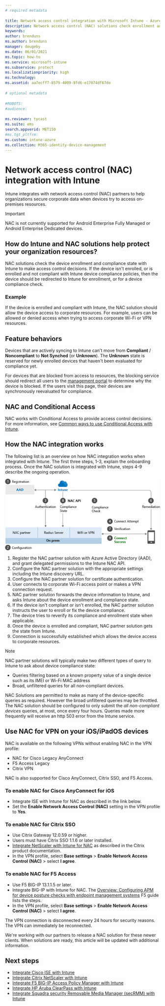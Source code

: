 ```yaml
---
# required metadata

title: Network access control integration with Microsoft Intune - Azure | Microsoft Docs
description: Network access control (NAC) solutions check enrollment and compliance for devices with Intune. NAC includes certain behaviors and works with Conditional Access. See the steps to get onboarded, and get a list of partner solutions.
keywords:
author: brenduns
ms.author: brenduns
manager: dougeby
ms.date: 06/01/2021
ms.topic: how-to
ms.service: microsoft-intune
ms.subservice: protect
ms.localizationpriority: high
ms.technology:
ms.assetid: aa7ecff7-8579-4009-8fd6-e17074df67de

# optional metadata

#ROBOTS:
#audience:

ms.reviewer: tycast
ms.suite: ems
search.appverid: MET150
#ms.tgt_pltfrm:
ms.custom: intune-azure
ms.collection: M365-identity-device-management
---
```


# Network access control (NAC) integration with Intune
 
Intune integrates with network access control (NAC) partners to help organizations secure corporate data when devices try to access on-premises resources.

>[!IMPORTANT]
> NAC is not currently supported for Android Enterprise Fully Managed or Android Enterprise Dedicated devices.

## How do Intune and NAC solutions help protect your organization resources?

NAC solutions check the device enrollment and compliance state with Intune to make access control decisions. If the device isn't enrolled, or is enrolled and not compliant with Intune device compliance policies, then the device should be redirected to Intune for enrollment, or for a device compliance check.

### Example

If the device is enrolled and compliant with Intune, the NAC solution should allow the device access to corporate resources. For example, users can be allowed or denied access when trying to access corporate Wi-Fi or VPN resources.

## Feature behaviors

Devices that are actively syncing to Intune can't move from **Compliant** / **Noncompliant** to **Not Synched** (or **Unknown**). The **Unknown** state is reserved for newly enrolled devices that haven't been evaluated for compliance yet.

For devices that are blocked from access to resources, the blocking service should redirect all users to the [management portal](https://portal.manage.microsoft.com) to determine why the device is blocked.  If the users visit this page, their devices are synchronously reevaluated for compliance.

## NAC and Conditional Access

NAC works with Conditional Access to provide access control decisions. For more information, see [Common ways to use Conditional Access with Intune](conditional-access-intune-common-ways-use.md).

## How the NAC integration works

The following list is an overview on how NAC integration works when integrated with Intune. The first three steps, 1-3, explain the onboarding process. Once the NAC solution is integrated with Intune, steps 4-9 describe the ongoing operation.

![Conceptual image of how NAC works with Intune](./media/network-access-control-integrate/ca-intune-common-ways-2.png)

1. Register the NAC partner solution with Azure Active Directory (AAD), and grant delegated permissions to the Intune NAC API.
2. Configure the NAC partner solution with the appropriate settings including the Intune discovery URL.
3. Configure the NAC partner solution for certificate authentication.
4. User connects to corporate Wi-Fi access point or makes a VPN connection request.
5. NAC partner solution forwards the device information to Intune, and asks Intune about the device enrollment and compliance state.
6. If the device isn't compliant or isn't enrolled, the NAC partner solution instructs the user to enroll or fix the device compliance.
7. The device tries to reverify its compliance and enrollment state when applicable.
8. Once the device is enrolled and compliant, NAC partner solution gets the state from Intune.
9. Connection is successfully established which allows the device access to corporate resources.

> [!NOTE] 
> NAC partner solutions will typically make two different types of query to Intune to ask about device compliance state:
> 
> - Queries filtering based on a known property value of a single device such as its IMEI or Wi-Fi MAC address
> - Broad, unfiltered queries for all non-compliant devices.
>
> NAC Solutions are permitted to make as many of the device-specific queries as required.  However the broad unfiltered queries may be throttled. The NAC solution should be configured to only submit the *all non-compliant devices* queries, at most, once every four hours. Queries made more frequently will receive an http 503 error from the Intune service.

## Use NAC for VPN on your iOS/iPadOS devices

NAC is available on the following VPNs without enabling NAC in the VPN profile:

- NAC for Cisco Legacy AnyConnect
- F5 Access Legacy
- Citrix VPN

NAC is also supported for Cisco AnyConnect, Citrix SSO, and F5 Access.

### To enable NAC for Cisco AnyConnect for iOS

- Integrate ISE with Intune for NAC as described in the link below.
- Set the **Enable Network Access Control (NAC)** setting in the VPN profile to **Yes**.

### To enable NAC for Citrix SSO

- Use Citrix Gateway 12.0.59 or higher.  
- Users must have Citrix SSO 1.1.6 or later installed.
- [Integrate NetScaler with Intune for NAC](https://docs.citrix.com/en-us/citrix-gateway/current-release/microsoft-intune-integration/configuring-network-access-control-device-check-for-citrix-gateway-virtual-server-for-single-factor-authentication-deployment.html) as described in the Citrix product documentation.
- In the VPN profile, select **Base settings** > **Enable Network Access Control (NAC)** > select **I agree**.

### To enable NAC for F5 Access

- Use F5 BIG-IP 13.1.1.5 or later.
- Integrate BIG-IP with Intune for NAC. The [Overview: Configuring APM for device posture checks with endpoint management systems](https://support.f5.com/kb/en-us/products/big-ip_apm/manuals/product/apm-client-configuration-7-1-6/6.html#guid-0bd12e12-8107-40ec-979d-c44779a8cc89) F5 guide lists the steps.
- In the VPN profile, select **Base settings** > **Enable Network Access Control (NAC)** > select **I agree**.

The VPN connection is disconnected every 24 hours for security reasons. The VPN can immediately be reconnected.

We're working with our partners to release a NAC solution for these newer clients. When solutions are ready, this article will be updated with additional information.

## Next steps

- [Integrate Cisco ISE with Intune](https://www.cisco.com/c/en/us/td/docs/security/ise/2-1/admin_guide/b_ise_admin_guide_21/b_ise_admin_guide_20_chapter_01000.html)
- [Integrate Citrix NetScaler with Intune](https://docs.citrix.com/en-us/citrix-gateway/current-release/microsoft-intune-integration/configuring-network-access-control-device-check-for-citrix-gateway-virtual-server-for-single-factor-authentication-deployment.html)
- [Integrate F5 BIG-IP Access Policy Manager with Intune](https://support.f5.com/kb/en-us/products/big-ip_apm/manuals/product/apm-client-configuration-13-0-0/6.html)
- [Integrate HP Aruba ClearPass with Intune](https://support.arubanetworks.com/Documentation/tabid/77/DMXModule/512/Command/Core_Download/Default.aspx?EntryId=31271)
- [Integrate Squadra security Removable Media Manager (secRMM) with Intune](http://www.squadratechnologies.com/StaticContent/ProductDownload/secRMM/9.9.0.0/secRMMIntuneAccessControlSetupGuide.pdf)
